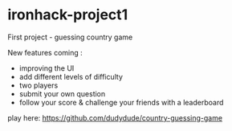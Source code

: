 # ironhack-project1
First project - guessing country game 

New features coming :

- improving the UI 
- add different levels of difficulty 
- two players 
- submit your own question
- follow your score & challenge your friends with a leaderboard 

play here:  https://github.com/dudydude/country-guessing-game

